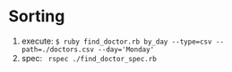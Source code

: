 # Sorting

1. execute: `$ ruby find_doctor.rb by_day --type=csv --path=./doctors.csv --day='Monday'`
2. spec: ` rspec ./find_doctor_spec.rb`

